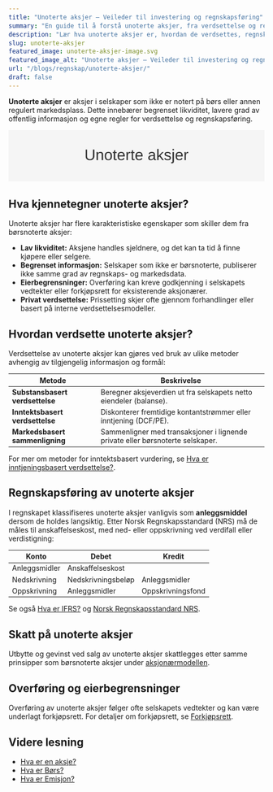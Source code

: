 ```yaml
---
title: "Unoterte aksjer – Veileder til investering og regnskapsføring"
summary: "En guide til å forstå unoterte aksjer, fra verdsettelse og regnskapsføring til skatt og overføring av eierandeler."
description: "Lær hva unoterte aksjer er, hvordan de verdsettes, regnskapsføres og skattlegges i Norge."
slug: unoterte-aksjer
featured_image: unoterte-aksjer-image.svg
featured_image_alt: "Unoterte aksjer – Veileder til investering og regnskapsføring"
url: "/blogs/regnskap/unoterte-aksjer/"
draft: false
---
```


**Unoterte aksjer** er aksjer i selskaper som ikke er notert på børs eller annen regulert markedsplass. Dette innebærer begrenset likviditet, lavere grad av offentlig informasjon og egne regler for verdsettelse og regnskapsføring.

![Unoterte aksjer – Veileder til investering og regnskapsføring](unoterte-aksjer-image.svg)

## Hva kjennetegner unoterte aksjer?

Unoterte aksjer har flere karakteristiske egenskaper som skiller dem fra børsnoterte aksjer:

*   **Lav likviditet:** Aksjene handles sjeldnere, og det kan ta tid å finne kjøpere eller selgere.
*   **Begrenset informasjon:** Selskaper som ikke er børsnoterte, publiserer ikke samme grad av regnskaps- og markedsdata.
*   **Eierbegrensninger:** Overføring kan kreve godkjenning i selskapets vedtekter eller forkjøpsrett for eksisterende aksjonærer.
*   **Privat verdsettelse:** Prissetting skjer ofte gjennom forhandlinger eller basert på interne verdsettelsesmodeller.

## Hvordan verdsette unoterte aksjer?

Verdsettelse av unoterte aksjer kan gjøres ved bruk av ulike metoder avhengig av tilgjengelig informasjon og formål:

| Metode                       | Beskrivelse                                                            |
|------------------------------|------------------------------------------------------------------------|
| **Substansbasert verdsettelse** | Beregner aksjeverdien ut fra selskapets netto eiendeler (balanse).      |
| **Inntektsbasert verdsettelse** | Diskonterer fremtidige kontantstrømmer eller inntjening (DCF/PE).         |
| **Markedsbasert sammenligning** | Sammenligner med transaksjoner i lignende private eller børsnoterte selskaper. |

For mer om metoder for inntektsbasert vurdering, se [Hva er inntjeningsbasert verdsettelse?](/blogs/regnskap/hva-er-inntjeningsbasert-verdivurdering "Hva er inntjeningsbasert verdsettelse").

## Regnskapsføring av unoterte aksjer

I regnskapet klassifiseres unoterte aksjer vanligvis som **anleggsmiddel** dersom de holdes langsiktig. Etter Norsk Regnskapsstandard (NRS) må de måles til anskaffelseskost, med ned- eller oppskrivning ved verdifall eller verdistigning:

| Konto                 | Debet                   | Kredit                    |
|-----------------------|-------------------------|---------------------------|
| Anleggsmidler          | Anskaffelseskost        |                           |
| Nedskrivning           | Nedskrivningsbeløp      | Anleggsmidler             |
| Oppskrivning           | Anleggsmidler           | Oppskrivningsfond         |

Se også [Hva er IFRS?](/blogs/regnskap/hva-er-ifrs "Hva er IFRS?") og [Norsk Regnskapsstandard NRS](/blogs/regnskap/norsk-regnskapsstandard-nrs "Norsk Regnskapsstandard (NRS)").

## Skatt på unoterte aksjer

Utbytte og gevinst ved salg av unoterte aksjer skattlegges etter samme prinsipper som børsnoterte aksjer under [aksjonærmodellen](/blogs/regnskap/aksjonaermodellen-guide "Aksjonærmodellen - Komplett Guide til Norsk Aksjebeskatning").

## Overføring og eierbegrensninger

Overføring av unoterte aksjer følger ofte selskapets vedtekter og kan være underlagt forkjøpsrett. For detaljer om forkjøpsrett, se [Forkjøpsrett](/blogs/regnskap/forkjopsrett "Forkjøpsrett og aksjeoverføring").

## Videre lesning

*   [Hva er en aksje?](/blogs/regnskap/hva-er-en-aksje "Hva er en Aksje? En Komplett Guide")
*   [Hva er Børs?](/blogs/regnskap/bors "Hva er Børs? En Guide til Norsk Børs og Aksjehandel")
*   [Hva er Emisjon?](/blogs/regnskap/emisjon "Hva er Emisjon? En komplett guide til kapitalforhøyelse")
